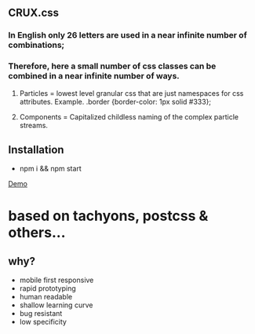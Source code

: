 ## CR**UX**.css


### In English only 26 letters are used in a near infinite number of combinations;
### Therefore, here a small number of css classes can be combined in a near infinite number of ways.


1. Particles = lowest level granular css that are just namespaces for css attributes. Example. .border {border-color: 1px solid #333};

2. Components = Capitalized childless naming of the complex particle streams.


## Installation

* npm i && npm start


[Demo](https://shaggydude.github.io/CRUX.css/)

# based on tachyons, postcss & others...


## why?

* mobile first responsive
* rapid prototyping
* human readable
* shallow learning curve
* bug resistant
* low specificity
